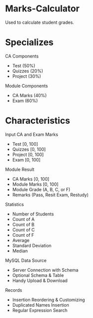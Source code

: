 # Marks-Calculator
Used to calculate student grades.

# Specializes
CA Components
* Test (50%)
* Quizzes (20%)
* Project (30%)

Module Components
* CA Marks (40%)
* Exam (60%)

# Characteristics
Input CA and Exam Marks
* Test [0, 100]
* Quizzes [0, 100]
* Project [0, 100]
* Exam [0, 100]

Module Result
* CA Marks [0, 100]
* Module Marks [0, 100]
* Module Grade (A, B, C, or F)
* Remarks (Pass, Resit Exam, Restudy)

Statistics
* Number of Students
* Count of A
* Count of B
* Count of C
* Count of F
* Average
* Standard Deviation
* Median

MySQL Data Source
* Server Connection with Schema
* Optional Schema & Table
* Handy Upload & Download

Records
* Insertion Reordering & Customizing
* Duplicated Names Insertion
* Regular Expression Search
